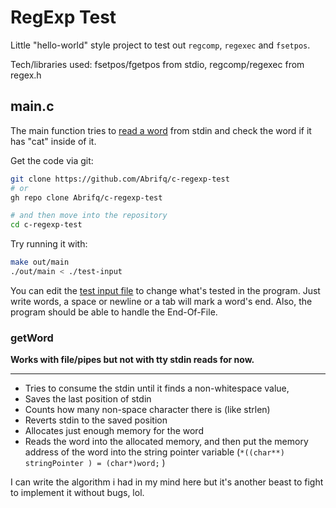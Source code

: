 # RegExp Test

Little "hello-world" style project to test out `regcomp`, `regexec` and `fsetpos`.

Tech/libraries used: fsetpos/fgetpos from stdio, regcomp/regexec from regex.h

## main.c

The main function tries to [read a word](#getword) from stdin and check the word if it has "cat" inside of it.

Get the code via git:

```sh
git clone https://github.com/Abrifq/c-regexp-test
# or
gh repo clone Abrifq/c-regexp-test

# and then move into the repository
cd c-regexp-test
```

Try running it with:

```sh
make out/main
./out/main < ./test-input
```

You can edit the [test input file](./test-input) to change what's tested in the program.
Just write words, a space or newline or a tab will mark a word's end.
Also, the program should be able to handle the End-Of-File.

### getWord

**Works with file/pipes but not with tty stdin reads for now.**

---

- Tries to consume the stdin until it finds a non-whitespace value,
- Saves the last position of stdin
- Counts how many non-space character there is (like strlen)
- Reverts stdin to the saved position
- Allocates just enough memory for the word
- Reads the word into the allocated memory, and then put the memory address of the word into the string pointer variable (`*((char**) stringPointer ) = (char*)word;` )

I can write the algorithm i had in my mind here but it's another beast to fight to implement it without bugs, lol.
